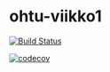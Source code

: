 # ohtu-viikko1
[![Build Status](https://travis-ci.org/RoopeNiemi/ohtu-viikko1.svg?branch=master)](https://travis-ci.org/RoopeNiemi/ohtu-viikko1)

[![codecov](https://codecov.io/gh/RoopeNiemi/ohtu-viikko1/branch/master/graph/badge.svg)](https://codecov.io/gh/RoopeNiemi/ohtu-viikko1)
